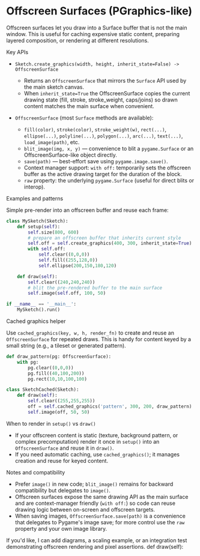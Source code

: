 # Offscreen Surfaces (PGraphics-like)

Offscreen surfaces let you draw into a Surface buffer that is not the main window. This is useful for caching expensive static content, preparing layered composition, or rendering at different resolutions.

Key APIs

- `Sketch.create_graphics(width, height, inherit_state=False) -> OffscreenSurface`
  - Returns an `OffscreenSurface` that mirrors the `Surface` API used by the main sketch canvas.
  - When `inherit_state=True` the OffscreenSurface copies the current drawing state (fill, stroke, stroke_weight, caps/joins) so drawn content matches the main surface when convenient.

- `OffscreenSurface` (most `Surface` methods are available):
  - `fill(color)`, `stroke(color)`, `stroke_weight(w)`, `rect(...)`, `ellipse(...)`, `polyline(...)`, `polygon(...)`, `arc(...)`, `text(...)`, `load_image(path)`, etc.
  - `blit_image(img, x, y)` — convenience to blit a `pygame.Surface` or an OffscreenSurface-like object directly.
  - `save(path)` — best-effort save using `pygame.image.save()`.
  - Context manager support: `with off:` temporarily sets the offscreen buffer as the active drawing target for the duration of the block.
  - `raw` property: the underlying `pygame.Surface` (useful for direct blits or interop).

Examples and patterns

Simple pre-render into an offscreen buffer and reuse each frame:

```py
class MySketch(Sketch):
    def setup(self):
        self.size(800, 600)
        # prepare an offscreen buffer that inherits current style
        self.off = self.create_graphics(400, 300, inherit_state=True)
        with self.off:
            self.clear((0,0,0))
            self.fill((255,128,0))
            self.ellipse(200,150,180,120)

    def draw(self):
        self.clear((240,240,240))
        # blit the pre-rendered buffer to the main surface
        self.image(self.off, 100, 50)

if __name__ == '__main__':
    MySketch().run()
```

Cached graphics helper

Use `cached_graphics(key, w, h, render_fn)` to create and reuse an `OffscreenSurface` for repeated draws. This is handy for content keyed by a small string (e.g., a tileset or generated pattern).

```py
def draw_pattern(pg: OffscreenSurface):
    with pg:
        pg.clear((0,0,0))
        pg.fill((40,100,200))
        pg.rect(10,10,100,100)

class SketchCached(Sketch):
    def draw(self):
        self.clear((255,255,255))
        off = self.cached_graphics('pattern', 300, 200, draw_pattern)
        self.image(off, 50, 50)
```

When to render in `setup()` vs `draw()`

- If your offscreen content is static (texture, background pattern, or complex precomputation) render it once in `setup()` into an `OffscreenSurface` and reuse it in `draw()`.
- If you need automatic caching, use `cached_graphics()`; it manages creation and reuse for keyed content.

Notes and compatibility

- Prefer `image()` in new code; `blit_image()` remains for backward compatibility but delegates to `image()`.
- Offscreen surfaces expose the same drawing API as the main surface and are context-manager friendly (`with off:`) so code can reuse drawing logic between on-screen and offscreen targets.
- When saving images, `OffscreenSurface.save(path)` is a convenience that delegates to Pygame's image save; for more control use the `raw` property and your own image library.

If you'd like, I can add diagrams, a scaling example, or an integration test demonstrating offscreen rendering and pixel assertions.
          def draw(self):
